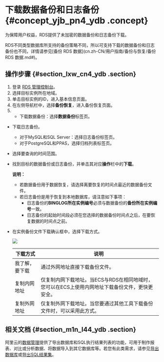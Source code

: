 # 下载数据备份和日志备份 {#concept_yjb_pn4_ydb .concept}

为保障用户权益，RDS提供了未加密的数据备份和日志备份下载。

RDS不同类型数据库所支持的备份策略不同，所以可支持下载的数据备份和日志备份也不同，详情请参见[备份 RDS 数据](cn.zh-CN/用户指南/备份与恢复/备份 RDS 数据.md#)。

## 操作步骤 {#section_lxw_cn4_ydb .section}

1.  登录 [RDS 管理控制台](https://rds.console.aliyun.com/)。
2.  选择目标实例所在地域。
3.  单击目标实例的ID，进入基本信息页面。
4.  在左侧导航栏中，选择**备份恢复**，进入备份恢复页面。
5.  -   下载数据备份：选择**数据备份**标签页。
-   下载日志备份。
    -   对于MySQL和SQL Server：选择日志备份标签页。
    -   对于PostgreSQL和PPAS，选择归档列表标签页。
-   选择要查询的时间范围。
-   找到目标的数据备份或日志备份，并单击其对应**操作**栏中的**下载**。

    **说明：** 

    -   若数据备份用于数据恢复，请选择离要恢复的时间点最近的数据备份文件。
    -   若日志备份是用于恢复到本地数据库，请注意如下事项：
        -   日志备份的**BINGLOG所在实例编号**必须与数据备份的**备份所在实例编号**一致。
        -   日志备份的起始时间段必须在您选择的数据备份时间点之后，在要恢复数据的时间点之前。
-   在实例备份文件下载确认框中，选择下载方式。

    ![](http://static-aliyun-doc.oss-cn-hangzhou.aliyuncs.com/assets/img/7966/15363660766231_zh-CN.png)

    |下载方式|说明|
    |----|--|
    |我了解，要下载|通过外网地址直接下载备份文件。|
    |复制内网地址|仅复制内网下载地址。当ECS与RDS在相同地域时，您可以在ECS上使用内网地址下载备份文件，更快更安全。|
    |复制外网地址|仅复制外网下载地址。当您要通过其他工具下载备份文件时，可以采用此方式。|


## 相关文档 {#section_m1n_l44_ydb .section}

阿里云的[数据管理](https://help.aliyun.com/document_detail/47550.html)提供了导出数据库和SQL执行结果列表的功能，可用于制作报表、对比或分析数据、将数据导入到其它数据库等。若您有此类需求，请参见[导出数据库](https://help.aliyun.com/document_detail/47665.html)或[导出SQL结果集](https://help.aliyun.com/document_detail/47666.html)。

